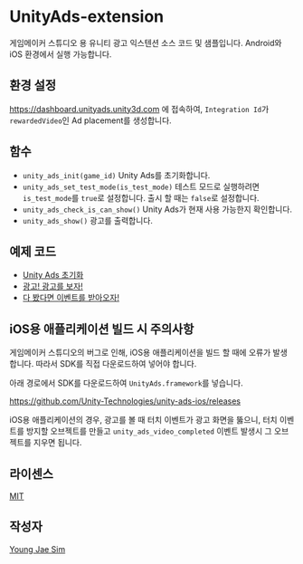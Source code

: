 # UnityAds-extension
게임메이커 스튜디오 용 유니티 광고 익스텐션 소스 코드 및 샘플입니다. Android와 iOS 환경에서 실행 가능합니다.

## 환경 설정
https://dashboard.unityads.unity3d.com 에 접속하여, `Integration Id`가 `rewardedVideo`인 Ad placement를 생성합니다.

## 함수
* `unity_ads_init(game_id)` Unity Ads를 초기화합니다.
* `unity_ads_set_test_mode(is_test_mode)` 테스트 모드로 실행하려면 `is_test_mode`를 `true`로 설정합니다. 출시 할 때는 `false`로 설정합니다.
* `unity_ads_check_is_can_show()` Unity Ads가 현재 사용 가능한지 확인합니다.
* `unity_ads_show()` 광고를 출력합니다.

## 예제 코드
* [Unity Ads 초기화](https://gist.github.com/Hanul/20c0ae084b23ffb58035cc0970d21d1e)
* [광고! 광고를 보자!](https://gist.github.com/Hanul/64f992a52c8eeccdd79f08e043133b92)
* [다 봤다면 이벤트를 받아오자!](https://gist.github.com/Hanul/728c0c8a201b3c371ec64c4de920be15)

## iOS용 애플리케이션 빌드 시 주의사항
게임메이커 스튜디오의 버그로 인해, iOS용 애플리케이션을 빌드 할 때에 오류가 발생합니다. 따라서 SDK를 직접 다운로드하여 넣어야 합니다.

아래 경로에서 SDK를 다운로드하여 `UnityAds.framework`를 넣습니다.

https://github.com/Unity-Technologies/unity-ads-ios/releases

iOS용 애플리케이션의 경우, 광고를 볼 때 터치 이벤트가 광고 화면을 뚫으니, 터치 이벤트를 방지할 오브젝트를 만들고 `unity_ads_video_completed` 이벤트 발생시 그 오브젝트를 지우면 됩니다.

## 라이센스
[MIT](LICENSE)

## 작성자
[Young Jae Sim](https://github.com/Hanul)
